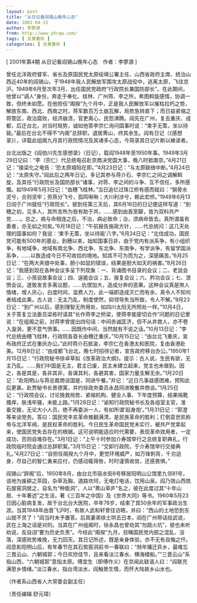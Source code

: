 ```yaml
---
layout: post
title: "从日记看阎锡山晚年心态"
date: 2001-04-15
author: 李蓼源
from: http://www.yhcqw.com/
tags: [ 炎黄春秋 ]
categories: [ 炎黄春秋 ]
---
```



[ 2001年第4期 从日记看阎锡山晚年心态　作者：李蓼源 ]


曾任北洋政府督军、省长及原国民党太原绥靖公署主任、山西省政府主席、统治山西近40年的阎锡山，于1948年我人民解放军围攻太原战役中，逃离太原，飞往京沪。1949年6月至次年3月，出任国民党政府“行政院长兼国防部长”。在此期间，他曾以“调人”身份，奔走于奉化、桂林、广州蒋、李之所，希图斡旋感情，协调一致，但终未如愿。在他担任“阁揆”九个月中，正是我人民解放军以摧枯拉朽之势，解放东南、西北、西南之时，蒋军数百万土崩瓦解，局势急转直下；而日益紧缩之蒋管区，政治腐败，经济崩溃，官吏离心，民怨沸腾。阎先在广州，复去重庆、成都，后迁台北，对当时局势，诚如他答李宗仁询问国事时说：“束手无策，坐以待毙。”最后在台北不得不“内阁”总辞职，退居菁山，终其余生。阎有日记（《感想录》），详载此组阁九月其行政院情况及其诸多心态，今简录其日记片断以飨读者。


台北出版之《阎伯川先生感想录》（日记），载阎1948年至1950年事。1949年3月29日记曰：“李（宗仁）代总统电召赴京商决党国大事，晚八时抵南京。”4月21日记：“接梁化之电告：‘恐太原城陷在即。’”4月23日记：“与太原联络中断。”4月24日记：“太原失守。”阎此后之两年日记，多记其参与蒋介石、李宗仁之间之调解斡旋，及其任“行政院长及国防部长”诸事，对蒋、李之间的斗争、互不信任，多所感慨。如1949年5月3日记：“由穗飞桂林。”当日追忆过珠江桥有感而赋曰：“钢骨水泥兮，合则坚牢；劳燕分飞兮，孤鸣啾啾；大川利涉兮，赖此宏桥。”1949年6月13日阎于广州就任“行政院长”。彼到任第三天后，其6月16日的日记便这样写道：“到穗之初，见多人，其所言所为皆有助于共，……感到由首至脚，皆为双料共产党……。总之，病与命相连之后，不治，病必致命；治，须病命皆去。真所谓虽有善者，亦无如之何矣。”6月18日记：“午前报告施政方针，……代总统问：这几天处理的国事如何？我说：‘束手无策，坐以待毙’八字。”6月24日记：“北伐成功，国民党可能有500年的基业。到穗以来，始知国事日非，由于党内有派系争，有小组织争，有地域争，地域有南北争、西北争、东北争、东南争，有学派争，有留学国派系争，……以致造成今日不可收拾的境地。知其不可为而为之，深感痛苦。”6月25日记：“在两大夹缝中处事，胆小如鼠的错误，结果是胆大如天的祸害。”8月26日记：“我感到现在各种会议多呈下列现象：一、背诵图书目录的会议；二、老鼠会议；三、小孩说故事会议；四、逞能会议；五、报复会议；六、矜功会议；七、泄愤会议。遂致发言多离议题，……仇恨加大，造成分奔的恶果。这种会议真是煞人情绪，增人厌心，白度时间，滥费人力，此一端即造成灭亡而有余，真令人不知何者结成此果。古人说：无主乃乱，制度使然，抑领导失当所致，令人不解。”9月23日记：“到广州以后，感到理智无所用处，如四川太阳无所照处一样。”10月4日，关于答复立法委员梁栋时请其“长作蒋李之桥梁，使蒋李能密切合作”问题的日记里说：“在组阁之前，对蒋李曾提出四句话：中间赤诚匡济，但不从井救人，亦不卷入漩涡，更不意气愤事。……因既作中间，当然就有不说之话。”10月13日记：“李代总统由穗飞桂林，行政院各首长由穗迁重庆。”10月15日记：“由台北飞重庆，宣布政府正式在重庆办公。”此时蒋介石抵渝，李宗仁在香港太和医院，复由香港赴美。12月8日记：“由成都飞台北，晚七时招待记者，宣告政府移台办公。”1950年1月15日记：“行政院秘书徐卓草拟《改革政治大纲》。提示：古人说，生民有欲，无主乃乱。……我们中国是无主，君主已废，民主未建立起来，党主也未做到。因之，各是其是，各非其非，各谋其利，各避其害，国家力量支解无余。”1月20日记：“赴阳明山与蒋总裁商谈国是，同进午餐。”并记：“近日凡事益感困难，预知此后更甚。赴贾秘书长景德寓，并约徐政务委员永昌同进晚餐并商谈。”1月25日记：“行政院会议，讨论挽救局势、紧缩机构、健全人事、下年度预算，结果隔靴搔痒，肤浅牢骚，未能上路。”1月28日记：“谕知行政院秘书长及各组室主官，准备交接，无论大小人员，绝不再委派一人，有如所谓‘起身炮’。”1月31日记：“郭澄等来谈党务。答曰：国民党辛亥革命推翻满清，是民族革命的胜利；打倒袁世凯称帝与北洋军阀，是民权革命的胜利。今日民生革命国民党未实行，被共产党拿起来，使国民党失去存在的根据。这可说明能适应时代需要，表现革命效用者，一定成功，否则自难存在。”3月1日记：“上午十时参加介寿馆举行之总统复职典礼，行政院临时院会通过总辞职案。”3月15日记：“交卸行政院，于介寿馆举行交接典礼。”4月27日记：“自担任阁揆九个月中，更觉环境威严，如万锋刺背，千刃迫身，尽自己的智仁勇来应付，仍感动辄得咎，时时谨慎收敛，还感畏惧。”


阎锡山“辞阁”后，1950年8月，由台北市丽水街8号移居阳明山公馆里九邻81号，该地为废耕之茶园，杂草及胸，道路坎坷，无电灯电话，饮用山泉。阎乃效山西筑石屋窑洞居之，自名为“种能洞”，人以“菁山草庐”名之，彼在此度过其“十年山居、十年著述”之生活，著《三百年之中国》及《世界大同》等书。1960年5月23日因心脏病复发，故于台北台大医院，卒年78岁，结束了其50余年的军事政治生涯。当其1948年由晋飞沪时，有故人武和轩曾往访晤，并曰：“西山的土地恐到东山就不灵了！”阎当时未予置答。后其妻弟徐士珙去日本，阎在广州带话给武说，武在上海之话是对的。当其在广州组阁时，徐永昌也曾劝其“勿跳火坑”，彼也未听劝说，反自诩“要为历史负责”。今经此“阁揆”九月，目睹国民党内部之混乱、没落，深感败势难挽，无力回天。其日记所述，既是亲身体验，亦不无有自悔之忏。阎息影阳明山后，有年春节在其石筑窑洞前书一春联曰：“频年播迁异乡，最难忘三晋云山、六朝城郭；今日欢欣佳节，且来看淡江春水、横海楼船。”“三晋云山”系指山西，“六朝城郭”意指太原。傅宜生（即傅作义）在京闻此联语人曰：“阎联充满思乡情绪。”淡江春水，指台湾淡水，阎触景生情，而怀大陆故乡山水也。

（作者系山西省人大常委会副主任）

（责任编辑 舒元璋）


